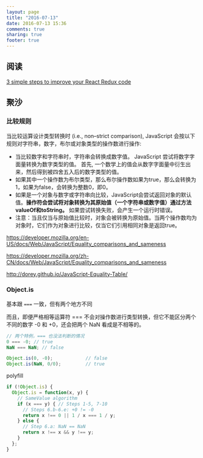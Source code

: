 ```yaml
---
layout: page
title: "2016-07-13"
date: 2016-07-13 15:36
comments: true
sharing: true
footer: true
---
```


## 阅读

[3 simple steps to improve your React Redux code](https://www.ckl.io/blog/3-simple-steps-to-improve-react-redux-code/)

## 聚沙

### 比较规则

当比较运算设计类型转换时 (i.e., non–strict comparison), JavaScript 会按以下规则对字符串，数字，布尔或对象类型的操作数进行操作:

* 当比较数字和字符串时，字符串会转换成数字值。 JavaScript 尝试将数字字面量转换为数字类型的值。 首先, 一个数学上的值会从数字字面量中衍生出来，然后得到被四舍五入后的数字类型的值。
* 如果其中一个操作数为布尔类型，那么布尔操作数如果为true，那么会转换为1，如果为false，会转换为整数0，即0。
* 如果是一个对象与数字或字符串向比较，JavaScript会尝试返回对象的默认值。**操作符会尝试将对象转换为其原始值（一个字符串或数字值）通过方法valueOf和toString。** 如果尝试转换失败，会产生一个运行时错误。
* 注意：当且仅当与原始值比较时，对象会被转换为原始值。当两个操作数均为对象时，它们作为对象进行比较，仅当它们引用相同对象是返回true。

https://developer.mozilla.org/en-US/docs/Web/JavaScript/Equality_comparisons_and_sameness

https://developer.mozilla.org/zh-CN/docs/Web/JavaScript/Equality_comparisons_and_sameness

http://dorey.github.io/JavaScript-Equality-Table/


### Object.is

基本跟 `===` 一致，但有两个地方不同

而且，即便严格相等运算符 === 不会对操作数进行类型转换，但它不能区分两个不同的数字 -0 和 +0，还会把两个 NaN 看成是不相等的。

```js
// 两个特例，=== 也没法判断的情况
0 === -0; // true
NaN === NaN; // false

Object.is(0, -0);            // false
Object.is(NaN, 0/0);         // true
```

polyfill

```js
if (!Object.is) {
  Object.is = function(x, y) {
    // SameValue algorithm
    if (x === y) { // Steps 1-5, 7-10
      // Steps 6.b-6.e: +0 != -0
      return x !== 0 || 1 / x === 1 / y;
    } else {
      // Step 6.a: NaN == NaN
      return x !== x && y !== y;
    }
  };
}
```
